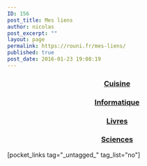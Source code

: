 ```yaml
---
ID: 156
post_title: Mes liens
author: nicolas
post_excerpt: ""
layout: page
permalink: https://rouni.fr/mes-liens/
published: true
post_date: 2016-01-23 19:08:19
---
```

<h3 style="text-align: center;"><a href="https://rouni.fr/mes-liens/cuisine/">Cuisine</a></h3>
<h3 style="text-align: center;"><a title="Informatique" href="https://rouni.fr/mes-liens/informatique/">Informatique</a></h3>
<h3 style="text-align: center;"><a title="Livres" href="https://rouni.fr/mes-liens/livres/">Livres</a></h3>
<h3 style="text-align: center;"><a title="Sciences" href="https://rouni.fr/mes-liens/sciences/">Sciences</a></h3>
[pocket_links tag="_untagged_" tag_list="no"]